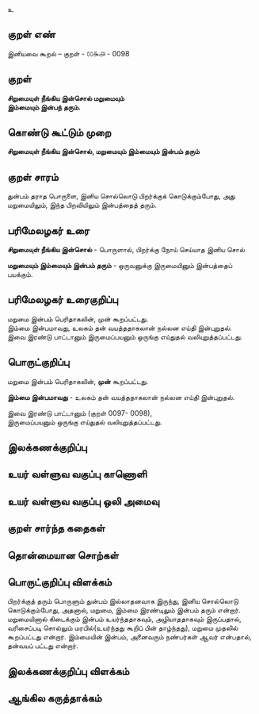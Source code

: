 உ

## குறள் எண் 

இனியவை கூறல் – குறள் - ௦௦௯௮ - 0098  

## குறள் 

**சிறுமையுள் நீங்கிய இன்சொல் மறுமையும்  
இம்மையும் இன்பந் தரும்.** 

## கொண்டு கூட்டும் முறை

**சிறுமையுள் நீங்கிய இன்சொல், மறுமையும் இம்மையும் இன்பம் தரும்** 

## குறள் சாரம் 

துன்பம் தராத பொருளை, இனிய சொல்லொடு பிறர்க்குக் கொடுக்கும்போது, அது மறுமையிலும், இந்த பிறவியிலும் இன்பத்தைத் தரும்.

## பரிமேலழகர் உரை

**சிறுமையுள் நீங்கிய இன்சொல்** - பொருளால், பிறர்க்கு நோய் செய்யாத இனிய சொல்  

**மறுமையும் இம்மையும் இன்பம் தரும்** - ஒருவனுக்கு இருமையினும் இன்பத்தைப் பயக்கும். 

## பரிமேலழகர் உரைகுறிப்பு   

மறுமை இன்பம் பெரிதாகலின், முன் கூறப்பட்டது.  
இம்மை இன்பமாவது, உலகம் தன் வயத்ததாகலான் நல்லன எய்தி இன்புறுதல்.  
இவை இரண்டு பாட்டானும் இருமைப்பயனும் ஒருங்கு எய்துதல் வலியுறுத்தப்பட்டது.   

## பொருட்குறிப்பு 

மறுமை இன்பம் பெரிதாகலின், **முன்** கூறப்பட்டது.  

**இம்மை இன்பமாவது** - உலகம் தன் வயத்ததாகலான் நல்லன எய்தி இன்புறுதல். 

இவை இரண்டு பாட்டானும் (குறள் 0097- 0098),  
இருமைப்பயனும் ஒருங்கு எய்துதல் வலியுறுத்தப்பட்டது. 

## இலக்கணக்குறிப்பு  


## உயர் வள்ளுவ வகுப்பு காணொளி


## உயர் வள்ளுவ வகுப்பு ஒலி அமைவு 

 
## குறள் சார்ந்த கதைகள் 


## தொன்மையான சொற்கள்


## பொருட்குறிப்பு விளக்கம்

பிறர்க்குத் தரும் பொருளும் துன்பம் இல்லாதனவாக இருந்து, இனிய சொல்லொடு கொடுக்கும்போது, அதனால், மறுமை, இம்மை இரண்டிலும் இன்பம் தரும் என்றார். மறுமையினால் கிடைக்கும் இன்பம் உயர்ந்ததாகவும், அழியாததாகவும் இருப்பதால், வரிசைப்படி சொல்லும் மரபில்(உயர்ந்தது கூறிப் பின் தாழ்ந்தது), மறுமை முதலில் கூறப்பட்டது என்றார். இம்மையின் இன்பம், அனைவரும் நண்பர்கள் ஆவர் என்பதால், தன்வயப் பட்டது என்றார். 

## இலக்கணக்குறிப்பு விளக்கம்


## ஆங்கில கருத்தாக்கம் 



